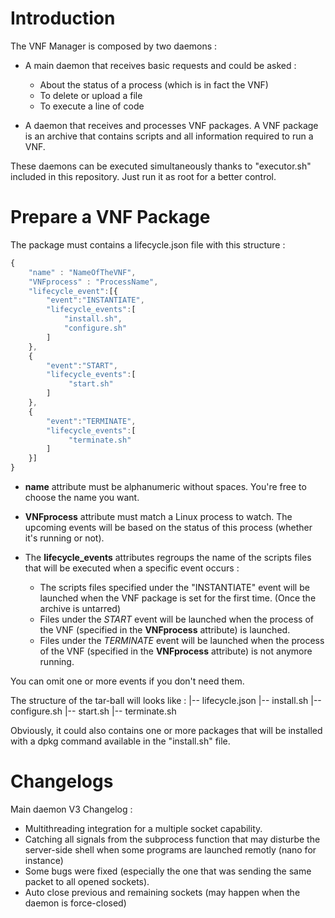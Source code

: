 # Introduction

The VNF Manager is composed by two daemons : 

- A main daemon that receives basic requests and could be asked :
	* About the status of a process (which is in fact the VNF)
	* To delete or upload a file  
	* To execute a line of code

- A daemon that receives and processes VNF packages. A VNF package is 
an archive that contains scripts and all information required to run a
VNF.

These daemons can be executed simultaneously thanks to "executor.sh"
included in this repository. 
Just run it as root for a better control.



# Prepare a VNF Package

The package must contains a lifecycle.json file with this structure : 

```javascript
{
    "name" : "NameOfTheVNF",
    "VNFprocess" : "ProcessName",
    "lifecycle_event":[{
        "event":"INSTANTIATE",
        "lifecycle_events":[
            "install.sh",
            "configure.sh"
        ]
    },
    {
        "event":"START",
        "lifecycle_events":[
             "start.sh"
        ]
    },
    {
        "event":"TERMINATE",
        "lifecycle_events":[
             "terminate.sh"
        ]
    }]
}
```

- **name** attribute must be alphanumeric without spaces. You're free to choose
the name you want.

- **VNFprocess** attribute must match a Linux process to watch. The upcoming events will
be based on the status of this process (whether it's running or not).

- The **lifecycle_events** attributes regroups the name of the scripts files that
will be executed when a specific event occurs : 
	* The scripts files specified under the "INSTANTIATE" event will be launched
	when the VNF package is set for the first time. (Once the archive is untarred)
	* Files under the *START* event will be launched when the process of the VNF 
	(specified in the **VNFprocess** attribute) is launched.
	* Files under the *TERMINATE* event will be launched when the process of the VNF 
	(specified in the **VNFprocess** attribute) is not anymore running.

You can omit one or more events if you don't need them.


The structure of the tar-ball will looks like :
|-- lifecycle.json
|-- install.sh
|-- configure.sh
|-- start.sh
|-- terminate.sh

Obviously, it could also contains one or more packages that will be installed
with a dpkg command available in the "install.sh" file.



# Changelogs

Main daemon V3 Changelog : 
- Multithreading integration for a multiple socket capability.
- Catching all signals from the subprocess function that may disturbe
	the server-side shell when some programs are launched remotly (nano for instance)
- Some bugs were fixed (especially the one that was sending the same packet 
	to all opened sockets).
- Auto close previous and remaining sockets (may happen when the daemon is 
	force-closed)
